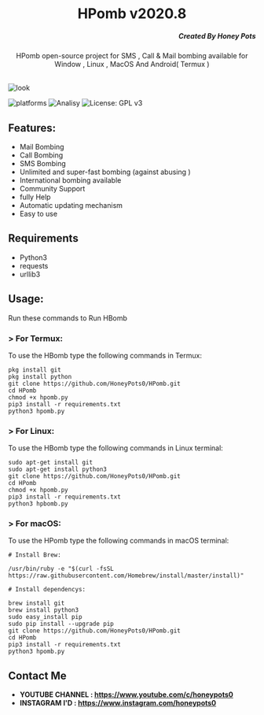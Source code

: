 <h1 align="center">HPomb v2020.8</h1>
<h5 align="right">Created By Honey Pots</h5>
<p align="center">HPomb open-source project for SMS , Call &  Mail bombing available for   Window , Linux , MacOS And Android( Termux ) </p><br>
<img src="https://repository-images.githubusercontent.com/252939958/739b8c80-7695-11ea-9812-42157e3abf74" alt="look">

![platforms](https://img.shields.io/badge/Platforms-Windows%20%7C%20Android%20%7C%20Linux%20%7C%20MacOS-orange)
![Analisy](https://img.shields.io/badge/Version-2020.7-success)
![License: GPL v3](https://img.shields.io/badge/License%202.0-Apache-blue.svg)
<br>

## Features:

- Mail Bombing
- Call Bombing
- SMS Bombing
- Unlimited  and super-fast bombing (against abusing )
- International bombing available
- Community Support 
- fully Help 
- Automatic updating mechanism
- Easy to use 

## Requirements
* Python3
* requests 
* urllib3

## Usage:

Run these commands to Run HBomb

### > For Termux:

To use the HBomb type the following commands in Termux:
```
pkg install git
pkg install python
git clone https://github.com/HoneyPots0/HPomb.git
cd HPomb
chmod +x hpomb.py
pip3 install -r requirements.txt
python3 hpomb.py
```

### > For Linux:

To use the HBomb type the following commands in Linux terminal:
```
sudo apt-get install git
sudo apt-get install python3
git clone https://github.com/HoneyPots0/HPomb.git
cd HPomb
chmod +x hpomb.py
pip3 install -r requirements.txt
python3 hpbomb.py
```

### > For macOS:

To use the HPomb type the following commands in macOS terminal:
```
# Install Brew: 

/usr/bin/ruby -e "$(curl -fsSL https://raw.githubusercontent.com/Homebrew/install/master/install)"

# Install dependencys:

brew install git
brew install python3
sudo easy_install pip
sudo pip install --upgrade pip
git clone https://github.com/HoneyPots0/HPomb.git
cd HPomb
pip3 install -r requirements.txt
python3 hpomb.py
```
## Contact Me
* <b>YOUTUBE CHANNEL : https://www.youtube.com/c/honeypots0 </b>
* <b>INSTAGRAM I'D : https://www.instagram.com/honeypots0 </b>
